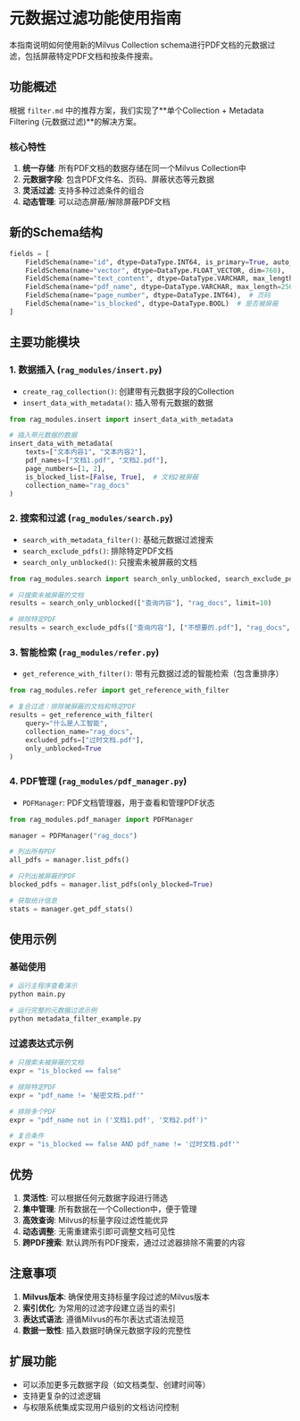 # 元数据过滤功能使用指南

本指南说明如何使用新的Milvus Collection schema进行PDF文档的元数据过滤，包括屏蔽特定PDF文档和按条件搜索。

## 功能概述

根据 `filter.md` 中的推荐方案，我们实现了**单个Collection + Metadata Filtering (元数据过滤)**的解决方案。

### 核心特性

1. **统一存储**: 所有PDF文档的数据存储在同一个Milvus Collection中
2. **元数据字段**: 包含PDF文件名、页码、屏蔽状态等元数据
3. **灵活过滤**: 支持多种过滤条件的组合
4. **动态管理**: 可以动态屏蔽/解除屏蔽PDF文档

## 新的Schema结构

```python
fields = [
    FieldSchema(name="id", dtype=DataType.INT64, is_primary=True, auto_id=False),
    FieldSchema(name="vector", dtype=DataType.FLOAT_VECTOR, dim=768),  # 向量维度
    FieldSchema(name="text_content", dtype=DataType.VARCHAR, max_length=65535),  # 原始文本
    FieldSchema(name="pdf_name", dtype=DataType.VARCHAR, max_length=256),  # PDF文件名
    FieldSchema(name="page_number", dtype=DataType.INT64),  # 页码
    FieldSchema(name="is_blocked", dtype=DataType.BOOL)  # 是否被屏蔽
]
```

## 主要功能模块

### 1. 数据插入 (`rag_modules/insert.py`)

- `create_rag_collection()`: 创建带有元数据字段的Collection
- `insert_data_with_metadata()`: 插入带有元数据的数据

```python
from rag_modules.insert import insert_data_with_metadata

# 插入带元数据的数据
insert_data_with_metadata(
    texts=["文本内容1", "文本内容2"],
    pdf_names=["文档1.pdf", "文档2.pdf"],
    page_numbers=[1, 2],
    is_blocked_list=[False, True],  # 文档2被屏蔽
    collection_name="rag_docs"
)
```

### 2. 搜索和过滤 (`rag_modules/search.py`)

- `search_with_metadata_filter()`: 基础元数据过滤搜索
- `search_exclude_pdfs()`: 排除特定PDF文档
- `search_only_unblocked()`: 只搜索未被屏蔽的文档

```python
from rag_modules.search import search_only_unblocked, search_exclude_pdfs

# 只搜索未被屏蔽的文档
results = search_only_unblocked(["查询内容"], "rag_docs", limit=10)

# 排除特定PDF
results = search_exclude_pdfs(["查询内容"], ["不想要的.pdf"], "rag_docs", limit=10)
```

### 3. 智能检索 (`rag_modules/refer.py`)

- `get_reference_with_filter()`: 带有元数据过滤的智能检索（包含重排序）

```python
from rag_modules.refer import get_reference_with_filter

# 复合过滤：排除被屏蔽的文档和特定PDF
results = get_reference_with_filter(
    query="什么是人工智能",
    collection_name="rag_docs",
    excluded_pdfs=["过时文档.pdf"],
    only_unblocked=True
)
```

### 4. PDF管理 (`rag_modules/pdf_manager.py`)

- `PDFManager`: PDF文档管理器，用于查看和管理PDF状态

```python
from rag_modules.pdf_manager import PDFManager

manager = PDFManager("rag_docs")

# 列出所有PDF
all_pdfs = manager.list_pdfs()

# 只列出被屏蔽的PDF
blocked_pdfs = manager.list_pdfs(only_blocked=True)

# 获取统计信息
stats = manager.get_pdf_stats()
```

## 使用示例

### 基础使用

```python
# 运行主程序查看演示
python main.py

# 运行完整的元数据过滤示例
python metadata_filter_example.py
```

### 过滤表达式示例

```python
# 只搜索未被屏蔽的文档
expr = "is_blocked == false"

# 排除特定PDF
expr = "pdf_name != '秘密文档.pdf'"

# 排除多个PDF
expr = "pdf_name not in ('文档1.pdf', '文档2.pdf')"

# 复合条件
expr = "is_blocked == false AND pdf_name != '过时文档.pdf'"
```

## 优势

1. **灵活性**: 可以根据任何元数据字段进行筛选
2. **集中管理**: 所有数据在一个Collection中，便于管理
3. **高效查询**: Milvus的标量字段过滤性能优异
4. **动态调整**: 无需重建索引即可调整文档可见性
5. **跨PDF搜索**: 默认跨所有PDF搜索，通过过滤器排除不需要的内容

## 注意事项

1. **Milvus版本**: 确保使用支持标量字段过滤的Milvus版本
2. **索引优化**: 为常用的过滤字段建立适当的索引
3. **表达式语法**: 遵循Milvus的布尔表达式语法规范
4. **数据一致性**: 插入数据时确保元数据字段的完整性

## 扩展功能

- 可以添加更多元数据字段（如文档类型、创建时间等）
- 支持更复杂的过滤逻辑
- 与权限系统集成实现用户级别的文档访问控制
